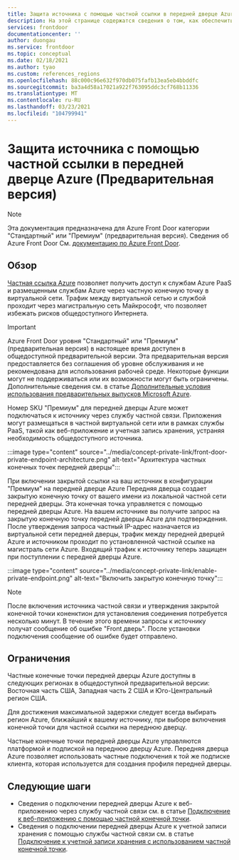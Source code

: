```yaml
---
title: Защита источника с помощью частной ссылки в передней дверце Azure (Предварительная версия)
description: На этой странице содержатся сведения о том, как обеспечить безопасность подключения к источнику с помощью частной ссылки.
services: frontdoor
documentationcenter: ''
author: duongau
ms.service: frontdoor
ms.topic: conceptual
ms.date: 02/18/2021
ms.author: tyao
ms.custom: references_regions
ms.openlocfilehash: 88c000c96e632f970db075fafb13ea5eb4bbddfc
ms.sourcegitcommit: ba3a4d58a17021a922f763095ddc3cf768b11336
ms.translationtype: MT
ms.contentlocale: ru-RU
ms.lasthandoff: 03/23/2021
ms.locfileid: "104799941"
---
```

# <a name="secure-your-origin-with-private-link-in-azure-front-door-standardpremium-preview"></a>Защита источника с помощью частной ссылки в передней дверце Azure (Предварительная версия)

> [!Note]
> Эта документация предназначена для Azure Front Door категории "Стандартный" или "Премиум" (предварительная версия). Сведения об Azure Front Door См. [документацию по Azure Front Door](../front-door-overview.md).

## <a name="overview"></a>Обзор

[Частная ссылка Azure](../../private-link/private-link-overview.md) позволяет получить доступ к службам Azure PaaS и размещенным службам Azure через частную конечную точку в виртуальной сети. Трафик между виртуальной сетью и службой проходит через магистральную сеть Майкрософт, что позволяет избежать рисков общедоступного Интернета.

> [!IMPORTANT]
> Azure Front Door уровня "Стандартный" или "Премиум" (предварительная версия) в настоящее время доступен в общедоступной предварительной версии.
> Эта предварительная версия предоставляется без соглашения об уровне обслуживания и не рекомендована для использования рабочей среде. Некоторые функции могут не поддерживаться или их возможности могут быть ограничены.
> Дополнительные сведения см. в статье [Дополнительные условия использования предварительных выпусков Microsoft Azure](https://azure.microsoft.com/support/legal/preview-supplemental-terms/).

Номер SKU "Премиум" для передней дверцы Azure может подключаться к источнику через службу частной связи. Приложения могут размещаться в частной виртуальной сети или в рамках службы PaaS, такой как веб-приложение и учетная запись хранения, устраняя необходимость общедоступного источника.

:::image type="content" source="../media/concept-private-link/front-door-private-endpoint-architecture.png" alt-text="Архитектура частных конечных точек передней дверцы":::

При включении закрытой ссылки на ваш источник в конфигурации "Премиум" на передней дверце Azure Передняя дверца создает закрытую конечную точку от вашего имени из локальной частной сети передней дверцы. Эта конечная точка управляется с помощью передней дверцы Azure. На вашем источнике вы получите запрос на закрытую конечную точку передней дверцы Azure для подтверждения. После утверждения запроса частный IP-адрес назначается из виртуальной сети передней дверцы, трафик между передней дверцей Azure и источником проходит по установленной частной ссылке на магистраль сети Azure. Входящий трафик к источнику теперь защищен при поступлении с передней дверцы Azure.

:::image type="content" source="../media/concept-private-link/enable-private-endpoint.png" alt-text="Включить закрытую конечную точку":::

> [!NOTE]
> После включения источника частной связи и утверждения закрытой конечной точки коненктион для установления соединения потребуется несколько минут. В течение этого времени запросы к источнику получат сообщение об ошибке "Front дверь". После установки подключения сообщение об ошибке будет отправлено.

## <a name="limitations"></a>Ограничения

Частные конечные точки передней дверцы Azure доступны в следующих регионах в общедоступной предварительной версии: Восточная часть США, Западная часть 2 США и Юго-Центральный регион США.

Для достижения максимальной задержки следует всегда выбирать регион Azure, ближайший к вашему источнику, при выборе включения конечной точки для частной ссылки на переднюю дверцу.

Частные конечные точки передней дверцы Azure управляются платформой и подпиской на переднюю дверцу Azure. Передняя дверца Azure позволяет использовать частные подключения к той же подписке клиента, которая используется для создания профиля передней дверцы.

## <a name="next-steps"></a>Следующие шаги

* Сведения о подключении передней дверцы Azure к веб-приложению через службу частной связи см. в статье [Подключение к веб-приложению с помощью частной конечной точки](../../private-link/tutorial-private-endpoint-webapp-portal.md).
* Сведения о подключении передней дверцы Azure к учетной записи хранения с помощью службы частной связи см. в статье [Подключение к учетной записи хранения с использованием частной конечной точки](../../private-link/tutorial-private-endpoint-storage-portal.md).
